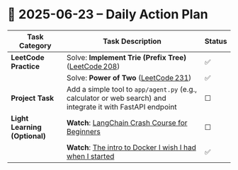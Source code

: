 # 📌 2025-06-23 – Daily Action Plan

| Task Category                 | Task Description                                                                                                                               | Status |
| ----------------------------- | ---------------------------------------------------------------------------------------------------------------------------------------------- | ------ |
| **LeetCode Practice**         | Solve: **Implement Trie (Prefix Tree)** ([LeetCode 208](https://leetcode.com/problems/implement-trie-prefix-tree/))                            | ✅      |
|                               | Solve: **Power of Two** ([LeetCode 231](https://leetcode.com/problems/power-of-two/))                                                          | ✅      |
| **Project Task**              | Add a simple tool to `app/agent.py` (e.g., calculator or web search) and integrate it with FastAPI endpoint                                    | ☐      |
| **Light Learning (Optional)** | **Watch**: [LangChain Crash Course for Beginners](https://www.youtube.com/watch?v=lG7Uxts9SXs) | ☐      |
|                               | **Watch**: [The intro to Docker I wish I had when I started](https://youtu.be/Ud7Npgi6x8E?si=vgWg-kDCAcGx3KiB)                                               | ✅      |

